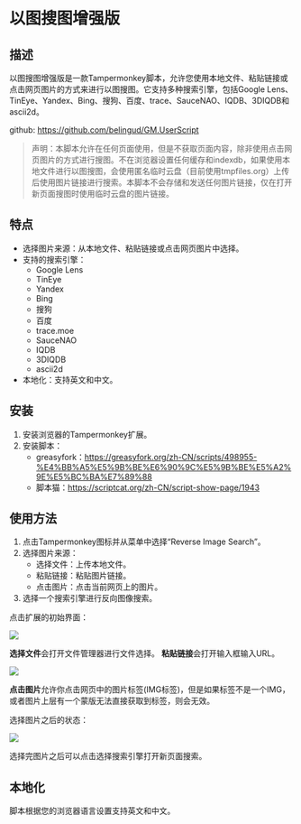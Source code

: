 # 以图搜图增强版

## 描述

以图搜图增强版是一款Tampermonkey脚本，允许您使用本地文件、粘贴链接或点击网页图片的方式来进行以图搜图。它支持多种搜索引擎，包括Google Lens、TinEye、Yandex、Bing、搜狗、百度、trace、SauceNAO、IQDB、3DIQDB和ascii2d。

github: https://github.com/belingud/GM.UserScript

> 声明：本脚本允许在任何页面使用，但是不获取页面内容，除非使用点击网页图片的方式进行搜图。不在浏览器设置任何缓存和indexdb，如果使用本地文件进行以图搜图，会使用匿名临时云盘（目前使用tmpfiles.org）上传后使用图片链接进行搜索。本脚本不会存储和发送任何图片链接，仅在打开新页面搜图时使用临时云盘的图片链接。

## 特点

- 选择图片来源：从本地文件、粘贴链接或点击网页图片中选择。
- 支持的搜索引擎：
  - Google Lens
  - TinEye
  - Yandex
  - Bing
  - 搜狗
  - 百度
  - trace.moe
  - SauceNAO
  - IQDB
  - 3DIQDB
  - ascii2d
- 本地化：支持英文和中文。

## 安装

1. 安装浏览器的Tampermonkey扩展。
2. 安装脚本：
   - greasyfork：https://greasyfork.org/zh-CN/scripts/498955-%E4%BB%A5%E5%9B%BE%E6%90%9C%E5%9B%BE%E5%A2%9E%E5%BC%BA%E7%89%88
   - 脚本猫：https://scriptcat.org/zh-CN/script-show-page/1943

## 使用方法

1. 点击Tampermonkey图标并从菜单中选择“Reverse Image Search”。
2. 选择图片来源：
    - 选择文件：上传本地文件。
    - 粘贴链接：粘贴图片链接。
    - 点击图片：点击当前网页上的图片。
3. 选择一个搜索引擎进行反向图像搜索。

点击扩展的初始界面：

![](https://gmuserscript.lte.ink/popup.png)

**选择文件**会打开文件管理器进行文件选择。
**粘贴链接**会打开输入框输入URL。

![](https://gmuserscript.lte.ink/pasteimg.png)

**点击图片**允许你点击网页中的图片标签(IMG标签)，但是如果标签不是一个IMG，或者图片上层有一个蒙版无法直接获取到标签，则会无效。

选择图片之后的状态：

![](https://gmuserscript.lte.ink/selected.png)

选择完图片之后可以点击选择搜索引擎打开新页面搜索。

## 本地化

脚本根据您的浏览器语言设置支持英文和中文。